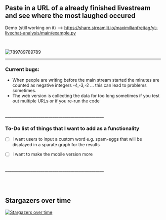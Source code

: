 ## Paste in a URL of a already finished livestream and see where the most laughed occured

Demo (still working on it) --> https://share.streamlit.io/maximilianfreitag/yt-livechat-analysis/main/example.py

<br>

![789789789789](https://user-images.githubusercontent.com/46624616/153844790-f9c62c62-760e-4321-826f-2f1747debe03.jpg)

__________________________________________________

### Current bugs: 
- When people are writing before the main stream started the minutes are counted as negative integers -4,-3,-2 ... this can lead to problems sometimes.    
- The web version is collecting the data for too long sometimes if you test out multiple URLs or if you re-run the code 



<br>
__________________________________________________


### To-Do list of things that I want to add as a functionality

- [ ] I want users to input a custom word e.g. spam-eggs that will be displayed in a sparate graph for the results
- [ ] I want to make the mobile version more 



<br>
__________________________________________________

<br>
<br>
<br>
<br>


## Stargazers over time

[![Stargazers over time](https://starchart.cc/MaximilianFreitag/yt-livechat-analysis.svg)](https://starchart.cc/MaximilianFreitag/yt-livechat-analysis)
